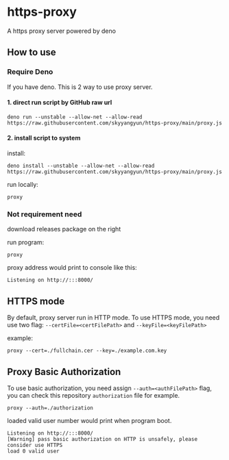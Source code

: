 # https-proxy
A https proxy server powered by deno

## How to use

### Require Deno
If you have deno. This is 2 way to use proxy server.
#### 1. direct run script by GitHub raw url
```shell
deno run --unstable --allow-net --allow-read https://raw.githubusercontent.com/skyyangyun/https-proxy/main/proxy.js
```

#### 2. install script to system
install:
```shell
deno install --unstable --allow-net --allow-read https://raw.githubusercontent.com/skyyangyun/https-proxy/main/proxy.js
```

run locally:
```shell
proxy
```


### Not requirement need
download releases package on the right

run program:
```shell
proxy
```
proxy address would print to console like this:
```shell
Listening on http://:::8000/
```

## HTTPS mode
By default, proxy server run in HTTP mode. To use HTTPS mode, you need use two flag:
`--certFile=<certFilePath>` and `--keyFile=<keyFilePath>`

example:
```shell
proxy --cert=./fullchain.cer --key=./example.com.key
```

## Proxy Basic Authorization
To use basic authorization, you need assign `--auth=<authFilePath>` flag,
you can check this repository `authorization` file for example.

```shell
proxy --auth=./authorization
```

loaded valid user number would print when program boot.
```
Listening on http://:::8000/
[Warning] pass basic authorization on HTTP is unsafely, please consider use HTTPS
load 0 valid user
```
